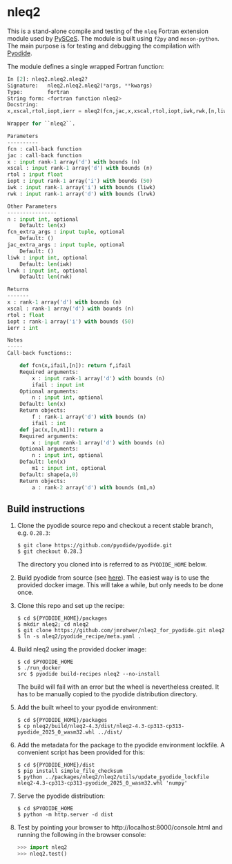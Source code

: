 # nleq2

This is a stand-alone compile and testing of the `nleq` Fortran extension module
used by [PySCeS](https://github.com/PySCeS/pysces).
The module is built using `f2py` and `meson-python`.
The main purpose is for testing and debugging the compilation with
[Pyodide](https://pyodide.org/en/stable/index.html).

The module defines a single wrapped Fortran function:

```python
In [2]: nleq2.nleq2.nleq2?
Signature:   nleq2.nleq2.nleq2(*args, **kwargs)
Type:        fortran
String form: <fortran function nleq2>
Docstring:
x,xscal,rtol,iopt,ierr = nleq2(fcn,jac,x,xscal,rtol,iopt,iwk,rwk,[n,liwk,lrwk,fcn_extra_args,jac_extra_args])

Wrapper for ``nleq2``.

Parameters
----------
fcn : call-back function
jac : call-back function
x : input rank-1 array('d') with bounds (n)
xscal : input rank-1 array('d') with bounds (n)
rtol : input float
iopt : input rank-1 array('i') with bounds (50)
iwk : input rank-1 array('i') with bounds (liwk)
rwk : input rank-1 array('d') with bounds (lrwk)

Other Parameters
----------------
n : input int, optional
    Default: len(x)
fcn_extra_args : input tuple, optional
    Default: ()
jac_extra_args : input tuple, optional
    Default: ()
liwk : input int, optional
    Default: len(iwk)
lrwk : input int, optional
    Default: len(rwk)

Returns
-------
x : rank-1 array('d') with bounds (n)
xscal : rank-1 array('d') with bounds (n)
rtol : float
iopt : rank-1 array('i') with bounds (50)
ierr : int

Notes
-----
Call-back functions::

    def fcn(x,ifail,[n]): return f,ifail
    Required arguments:
        x : input rank-1 array('d') with bounds (n)
        ifail : input int
    Optional arguments:
        n : input int, optional
    Default: len(x)
    Return objects:
        f : rank-1 array('d') with bounds (n)
        ifail : int
    def jac(x,[n,m1]): return a
    Required arguments:
        x : input rank-1 array('d') with bounds (n)
    Optional arguments:
        n : input int, optional
    Default: len(x)
        m1 : input int, optional
    Default: shape(a,0)
    Return objects:
        a : rank-2 array('d') with bounds (m1,n)
```

## Build instructions

1. Clone the pyodide source repo and checkout a recent stable branch, e.g.
   `0.28.3`:
   ```shell
   $ git clone https://github.com/pyodide/pyodide.git
   $ git checkout 0.28.3
    ```
   The directory you cloned into is referred to as `PYODIDE_HOME` below.

1. Build pyodide from source
   (see [here](https://pyodide.org/en/stable/development/building-from-sources.html#using-docker)).
   The easiest way is to use the provided docker image.
   This will take a while, but only needs to be done once.

1. Clone this repo and set up the recipe:
   ```shell
   $ cd ${PYODIDE_HOME}/packages
   $ mkdir nleq2; cd nleq2
   $ git clone https://github.com/jmrohwer/nleq2_for_pyodide.git nleq2
   $ ln -s nleq2/pyodide_recipe/meta.yaml .
   ```

1. Build nleq2 using the provided docker image:
   ```shell
   $ cd $PYODIDE_HOME
   $ ./run_docker
   src $ pyodide build-recipes nleq2 --no-install
   ```
   The build will fail with an error but the wheel is nevertheless created.
   It has to be manually copied to the pyodide distribution directory.

1. Add the built wheel to your pyodide environment:
   ```shell
   $ cd ${PYODIDE_HOME}/packages
   $ cp nleq2/build/nleq2-4.3/dist/nleq2-4.3-cp313-cp313-pyodide_2025_0_wasm32.whl ../dist/
   ```

1. Add the metadata for the package to the pyodide environment lockfile.
   A convenient script has been provided for this:
   ```shell
   $ cd ${PYODIDE_HOME}/dist
   $ pip install simple_file_checksum
   $ python ../packages/nleq2/nleq2/utils/update_pyodide_lockfile nleq2-4.3-cp313-cp313-pyodide_2025_0_wasm32.whl 'numpy'
   ```

1. Serve the pyodide distribution:
   ```shell
   $ cd $PYODIDE_HOME
   $ python -m http.server -d dist
   ```

1. Test by pointing your browser to http://localhost:8000/console.html
   and running the following in the browser console:
   ```python
   >>> import nleq2
   >>> nleq2.test()
   ```
